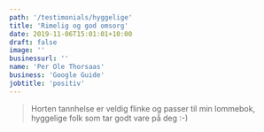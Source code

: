 ```yaml
---
path: '/testimonials/hyggelige'
title: 'Rimelig og god omsorg'
date: 2019-11-06T15:01:01+10:00
draft: false
image: ''
businessurl: ''
name: 'Per Ole Thorsaas'
business: 'Google Guide'
jobtitle: 'positiv'
---
```


> Horten tannhelse er veldig flinke og passer til min lommebok, hyggelige folk som tar godt vare på deg :-)
